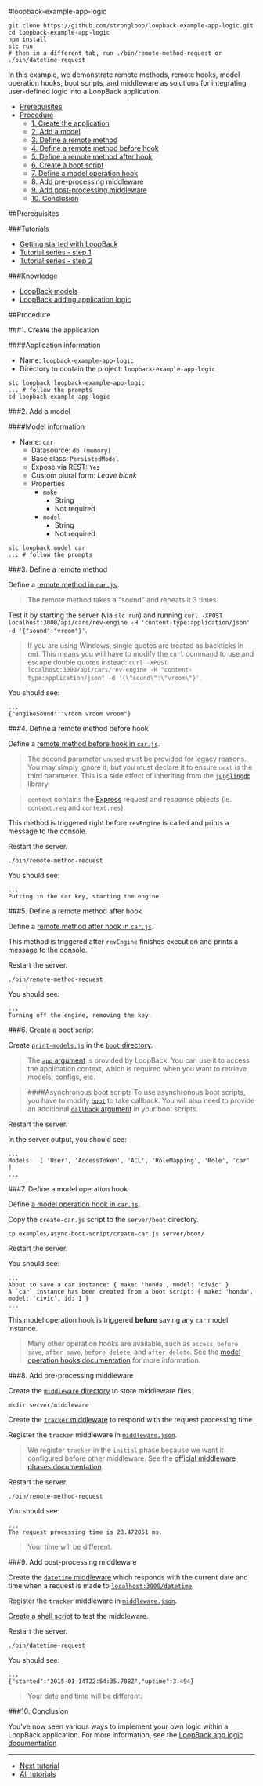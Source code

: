 #loopback-example-app-logic

```
git clone https://github.com/strongloop/loopback-example-app-logic.git
cd loopback-example-app-logic
npm install
slc run
# then in a different tab, run ./bin/remote-method-request or ./bin/datetime-request
```

In this example, we demonstrate remote methods, remote hooks, model operation hooks, boot scripts, and middleware as solutions for integrating user-defined logic into a LoopBack application.

- [Prerequisites](#prerequisites)
- [Procedure](#procedure)
  - [1. Create the application](#1-create-the-application)
  - [2. Add a model](#2-add-a-model)
  - [3. Define a remote method](#3-define-a-remote-method)
  - [4. Define a remote method before hook](#4-define-a-remote-method-before-hook)
  - [5. Define a remote method after hook](#5-define-a-remote-method-after-hook)
  - [6. Create a boot script](#6-create-a-boot-script)
  - [7. Define a model operation hook](#7-define-a-model-operation-hook)
  - [8. Add pre-processing middleware](#8-add-pre-processing-middleware)
  - [9. Add post-processing middleware](#9-add-post-processing-middleware)
  - [10. Conclusion](#10-conclusion)

##Prerequisites

###Tutorials

- [Getting started with LoopBack](http://docs.strongloop.com/display/LB/Getting+started+with+LoopBack)
- [Tutorial series - step 1](https://github.com/strongloop/loopback-example#step-one---the-basics)
- [Tutorial series - step 2](https://github.com/strongloop/loopback-example#step-two---relations-and-filter)

###Knowledge

- [LoopBack models](http://docs.strongloop.com/display/LB/Defining+models)
- [LoopBack adding application logic](http://docs.strongloop.com/display/LB/Adding+application+logic)

##Procedure

###1. Create the application

####Application information

- Name: `loopback-example-app-logic`
- Directory to contain the project: `loopback-example-app-logic`

```
slc loopback loopback-example-app-logic
... # follow the prompts
cd loopback-example-app-logic
```

###2. Add a model

####Model information
- Name: `car`
  - Datasource: `db (memory)`
  - Base class: `PersistedModel`
  - Expose via REST: `Yes`
  - Custom plural form: *Leave blank*
  - Properties
    - `make`
      - String
      - Not required
    - `model`
      - String
      - Not required

```
slc loopback:model car
... # follow the prompts
```

###3. Define a remote method

Define a [remote method in `car.js`](/common/models/car.js#L2-L13).

> The remote method takes a "sound" and repeats it 3 times.

Test it by starting the server (via `slc run`) and running `curl -XPOST localhost:3000/api/cars/rev-engine -H 'content-type:application/json' -d '{"sound":"vroom"}'`.

>If you are using Windows, single quotes are treated as backticks in `cmd`. This means you will have to modify the `curl` command to use and escape double quotes instead: `curl -XPOST localhost:3000/api/cars/rev-engine -H "content-type:application/json" -d '{\"sound\":\"vroom\"}'`.

You should see:

```
...
{"engineSound":"vroom vroom vroom"}
```

###4. Define a remote method before hook

Define a [remote method before hook in `car.js`](/common/models/car.js#L15-L19).

> The second parameter `unused` must be provided for legacy reasons. You may simply ignore it, but you must declare it to ensure `next` is the third parameter. This is a side effect of inheriting from the [`jugglingdb`](https://github.com/1602/jugglingdb) library.

> `context` contains the [Express](http://expressjs.com/) request and response objects (ie. `context.req` and `context.res`).

This method is triggered right before `revEngine` is called and prints a message to the console.

Restart the server.

```
./bin/remote-method-request
```

You should see:

```
...
Putting in the car key, starting the engine.
```

###5. Define a remote method after hook

Define a [remote method after hook in `car.js`](/common/models/car.js#L21-L25).

This method is triggered after `revEngine` finishes execution and prints a message to the console.

Restart the server.

```
./bin/remote-method-request
```

You should see:

```
...
Turning off the engine, removing the key.
```

###6. Create a boot script

Create [`print-models.js`](/server/boot/print-models.js) in the [`boot` directory](/server/boot).

> The [`app` argument](/server/boot/print-models.js#L1) is provided by LoopBack. You can use it to access the application context, which is required when you want to retrieve models, configs, etc.

> ####Asynchronous boot scripts
> To use asynchronous boot scripts, you have to modify [`boot`](/examples/async-boot-scripts/server.js#L1) to take  callback. You will also need to provide an additional [`callback` argument](/examples/async-boot-script/create-car.js#L1) in your boot scripts.

Restart the server.

In the server output, you should see:

```
...
Models:  [ 'User', 'AccessToken', 'ACL', 'RoleMapping', 'Role', 'car' ]
...
```

###7. Define a model operation hook

Define [a model operation hook in `car.js`](/common/models/car.js#L27-L35).

Copy the `create-car.js` script to the `server/boot` directory.

```
cp examples/async-boot-script/create-car.js server/boot/
```

Restart the server.

You should see:

```
...
About to save a car instance: { make: 'honda', model: 'civic' }
A `car` instance has been created from a boot script: { make: 'honda', model: 'civic', id: 1 }
...
```

This model operation hook is triggered **before** saving any `car` model instance.

> Many other operation hooks are available, such as `access`, `before save`, `after save`, `before delete`, and `after delete`. See the [model operation hooks documentation](http://docs.strongloop.com/display/public/LB/Operation+hooks) for more information.

###8. Add pre-processing middleware

Create the [`middleware` directory](/server/middleware) to store middleware
files.

```
mkdir server/middleware
```

Create the [`tracker` middleware](/server/middleware/tracker.js) to respond with
the request processing time.

Register the `tracker` middleware in [`middleware.json`](https://github.com/strongloop/loopback-example-app-logic/blob/master/server/middleware.json#L7).

> We register `tracker` in the `initial` phase because we want it configured before other middleware. See the [official middleware phases documentation](http://docs.strongloop.com/display/LB/Defining+middleware#Definingmiddleware-Middlewarephases).

Restart the server.

```
./bin/remote-method-request
```

You should see:

```
...
The request processing time is 28.472051 ms.
```

> Your time will be different.

###9. Add post-processing middleware

Create the [`datetime` middleware](/server/middleware/datetime.js) which responds with the current date and time when a request is made to [`localhost:3000/datetime`](http://localhost:3000/datetime).

Register the `tracker` middleware in [`middleware.json`](https://github.com/strongloop/loopback-example-app-logic/blob/master/server/middleware.json#L19-L21).

[Create a shell script](/bin/datetime-request) to test the middleware.

Restart the server.

```
./bin/datetime-request
```

You should see:

```
...
{"started":"2015-01-14T22:54:35.708Z","uptime":3.494}
```

> Your date and time will be different.

###10. Conclusion

You've now seen various ways to implement your own logic within a LoopBack application. For more information, see the [LoopBack app logic documentation](http://docs.strongloop.com/display/LB/Adding+application+logic)

---

- [Next tutorial][next-tutorial]
- [All tutorials][all-tutorials]

[all-tutorials]: https://github.com/strongloop/loopback-example
[explorer]: http://localhost:3000/explorer
[localhost]: http://localhost:3000
[next-tutorial]: https://github.com/strongloop/loopback-example-access-control
